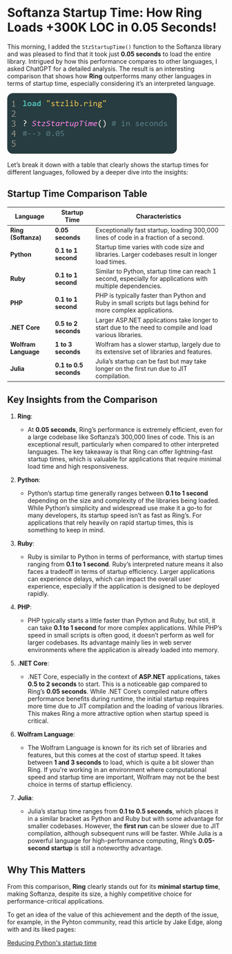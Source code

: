 # Softanza Startup Time: How Ring Loads +300K LOC in 0.05 Seconds!

This morning, I added the `StzStartupTime()` function to the Softanza library and was pleased to find that it took just **0.05 seconds** to load the entire library. Intrigued by how this performance compares to other languages, I asked ChatGPT for a detailed analysis. The result is an interesting comparison that shows how **Ring** outperforms many other languages in terms of startup time, especially considering it’s an interpreted language.

![Softanza startup time (more then 300K LOC)](../images/stz-startup-time.png)


Let’s break it down with a table that clearly shows the startup times for different languages, followed by a deeper dive into the insights:

## Startup Time Comparison Table

| **Language**           | **Startup Time**                | **Characteristics**                                                                                               |
|------------------------|---------------------------------|--------------------------------------------------------------------------------------------------------------------|
| **Ring (Softanza)**     | **0.05 seconds**                | Exceptionally fast startup, loading 300,000 lines of code in a fraction of a second. |
| **Python**              | **0.1 to 1 second**             | Startup time varies with code size and libraries. Larger codebases result in longer load times.                   |
| **Ruby**                | **0.1 to 1 second**             | Similar to Python, startup time can reach 1 second, especially for applications with multiple dependencies.        |
| **PHP**                 | **0.1 to 1 second**             | PHP is typically faster than Python and Ruby in small scripts but lags behind for more complex applications.       |
| **.NET Core**           | **0.5 to 2 seconds**            | Larger ASP.NET applications take longer to start due to the need to compile and load various libraries.            |
| **Wolfram Language**    | **1 to 3 seconds**              | Wolfram has a slower startup, largely due to its extensive set of libraries and features.                          |
| **Julia**               | **0.1 to 0.5 seconds**          | Julia’s startup can be fast but may take longer on the first run due to JIT compilation.                          |

## Key Insights from the Comparison

1. **Ring**: 
   - At **0.05 seconds**, Ring’s performance is extremely efficient, even for a large codebase like Softanza’s 300,000 lines of code. This is an exceptional result, particularly when compared to other interpreted languages. The key takeaway is that Ring can offer lightning-fast startup times, which is valuable for applications that require minimal load time and high responsiveness.

2. **Python**: 
   - Python’s startup time generally ranges between **0.1 to 1 second** depending on the size and complexity of the libraries being loaded. While Python’s simplicity and widespread use make it a go-to for many developers, its startup speed isn’t as fast as Ring’s. For applications that rely heavily on rapid startup times, this is something to keep in mind.

3. **Ruby**:
   - Ruby is similar to Python in terms of performance, with startup times ranging from **0.1 to 1 second**. Ruby’s interpreted nature means it also faces a tradeoff in terms of startup efficiency. Larger applications can experience delays, which can impact the overall user experience, especially if the application is designed to be deployed rapidly.

4. **PHP**: 
   - PHP typically starts a little faster than Python and Ruby, but still, it can take **0.1 to 1 second** for more complex applications. While PHP’s speed in small scripts is often good, it doesn’t perform as well for larger codebases. Its advantage mainly lies in web server environments where the application is already loaded into memory.

5. **.NET Core**: 
   - .NET Core, especially in the context of **ASP.NET** applications, takes **0.5 to 2 seconds** to start. This is a noticeable gap compared to Ring’s **0.05 seconds**. While .NET Core’s compiled nature offers performance benefits during runtime, the initial startup requires more time due to JIT compilation and the loading of various libraries. This makes Ring a more attractive option when startup speed is critical.

6. **Wolfram Language**: 
   - The Wolfram Language is known for its rich set of libraries and features, but this comes at the cost of startup speed. It takes between **1 and 3 seconds** to load, which is quite a bit slower than Ring. If you're working in an environment where computational speed and startup time are important, Wolfram may not be the best choice in terms of startup efficiency.

7. **Julia**: 
   - Julia’s startup time ranges from **0.1 to 0.5 seconds**, which places it in a similar bracket as Python and Ruby but with some advantage for smaller codebases. However, the **first run** can be slower due to JIT compilation, although subsequent runs will be faster. While Julia is a powerful language for high-performance computing, Ring’s **0.05-second startup** is still a noteworthy advantage.

## Why This Matters

From this comparison, **Ring** clearly stands out for its **minimal startup time**, making Softanza, despite its size, a highly competitive choice for performance-critical applications.

To get an idea of the value of this achievement and the depth of the issue, for example, in the Pyhton community, read this article by Jake Edge, along with and its liked pages:

[Reducing Python's startup time](https://lwn.net/Articles/730915/)